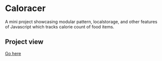 # Caloracer
A mini project showcasing modular pattern, localstorage, and other features of Javascript which tracks calorie count of food items.

## Project view
[Go here](https://vasu001.github.io/caloracer/)